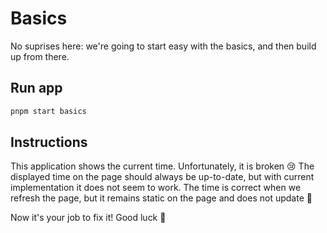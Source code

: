 # Basics

No suprises here: we're going to start easy with the basics, and then build up from there.

## Run app

```bash
pnpm start basics
```

## Instructions

This application shows the current time. Unfortunately, it is broken 😢 The displayed time on the page should always be up-to-date, but with current implementation it does not seem to work. The time is correct when we refresh the page, but it remains static on the page and does not update 🤔

Now it's your job to fix it! Good luck 🫡
